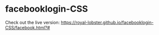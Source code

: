 # facebooklogin-CSS
Check out the live version: https://royal-lobster.github.io/facebooklogin-CSS/facebook.html?#
